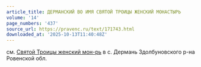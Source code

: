 ```yaml
---
article_title: ДЕРМАНСКИЙ ВО ИМЯ СВЯТОЙ ТРОИЦЫ ЖЕНСКИЙ МОНАСТЫРЬ
volume: '14'
page_numbers: '437'
source_url: https://pravenc.ru/text/171743.html
downloaded_at: '2025-10-13T11:40:48Z'
---
```


см. [Святой Троицы женский мон-рь](<https://pravenc.ru/text/Святой Троицы женский мон-рь.html>) в с. Дермань Здолбуновского р-на Ровенской обл.
